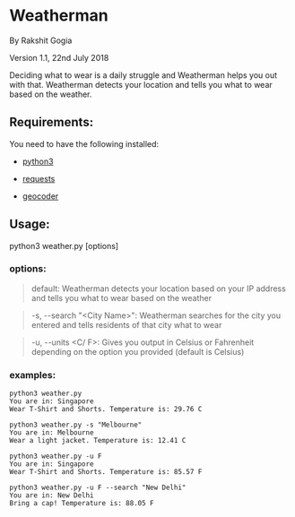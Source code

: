 # Weatherman
By Rakshit Gogia

Version 1.1, 22nd July 2018

Deciding what to wear is a daily struggle and Weatherman helps you out with that.
Weatherman detects your location and tells you what to wear based on the weather.

## Requirements:
You need to have the following installed:
- [python3](https://www.python.org/downloads/)

- [requests](http://docs.python-requests.org/en/master/)

- [geocoder](https://pypi.org/project/geocoder/1.0.0/)


## Usage:
python3 weather.py \[options]

### options:

> default: Weatherman detects your location based on your IP address and tells you what to wear based on the weather

> -s, --search "\<City Name>": Weatherman searches for the city you entered
 and tells residents of that city what to wear

> -u, --units <C/ F>: Gives you output in Celsius or Fahrenheit depending
on the option you provided (default is Celsius)

### examples:

```
python3 weather.py
You are in: Singapore
Wear T-Shirt and Shorts. Temperature is: 29.76 C
```

```
python3 weather.py -s "Melbourne"
You are in: Melbourne
Wear a light jacket. Temperature is: 12.41 C
```

```
python3 weather.py -u F
You are in: Singapore
Wear T-Shirt and Shorts. Temperature is: 85.57 F
```

```
python3 weather.py -u F --search "New Delhi"
You are in: New Delhi
Bring a cap! Temperature is: 88.05 F
```

